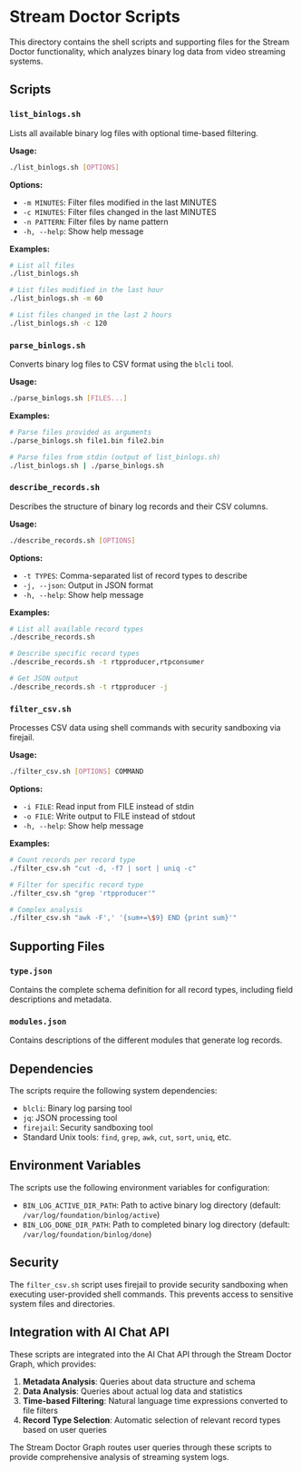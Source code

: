 # Stream Doctor Scripts

This directory contains the shell scripts and supporting files for the Stream Doctor functionality, which analyzes binary log data from video streaming systems.

## Scripts

### `list_binlogs.sh`
Lists all available binary log files with optional time-based filtering.

**Usage:**
```bash
./list_binlogs.sh [OPTIONS]
```

**Options:**
- `-m MINUTES`: Filter files modified in the last MINUTES
- `-c MINUTES`: Filter files changed in the last MINUTES
- `-n PATTERN`: Filter files by name pattern
- `-h, --help`: Show help message

**Examples:**
```bash
# List all files
./list_binlogs.sh

# List files modified in the last hour
./list_binlogs.sh -m 60

# List files changed in the last 2 hours
./list_binlogs.sh -c 120
```

### `parse_binlogs.sh`
Converts binary log files to CSV format using the `blcli` tool.

**Usage:**
```bash
./parse_binlogs.sh [FILES...]
```

**Examples:**
```bash
# Parse files provided as arguments
./parse_binlogs.sh file1.bin file2.bin

# Parse files from stdin (output of list_binlogs.sh)
./list_binlogs.sh | ./parse_binlogs.sh
```

### `describe_records.sh`
Describes the structure of binary log records and their CSV columns.

**Usage:**
```bash
./describe_records.sh [OPTIONS]
```

**Options:**
- `-t TYPES`: Comma-separated list of record types to describe
- `-j, --json`: Output in JSON format
- `-h, --help`: Show help message

**Examples:**
```bash
# List all available record types
./describe_records.sh

# Describe specific record types
./describe_records.sh -t rtpproducer,rtpconsumer

# Get JSON output
./describe_records.sh -t rtpproducer -j
```

### `filter_csv.sh`
Processes CSV data using shell commands with security sandboxing via firejail.

**Usage:**
```bash
./filter_csv.sh [OPTIONS] COMMAND
```

**Options:**
- `-i FILE`: Read input from FILE instead of stdin
- `-o FILE`: Write output to FILE instead of stdout
- `-h, --help`: Show help message

**Examples:**
```bash
# Count records per record type
./filter_csv.sh "cut -d, -f7 | sort | uniq -c"

# Filter for specific record type
./filter_csv.sh "grep 'rtpproducer'"

# Complex analysis
./filter_csv.sh "awk -F',' '{sum+=\$9} END {print sum}'"
```

## Supporting Files

### `type.json`
Contains the complete schema definition for all record types, including field descriptions and metadata.

### `modules.json`
Contains descriptions of the different modules that generate log records.

## Dependencies

The scripts require the following system dependencies:

- `blcli`: Binary log parsing tool
- `jq`: JSON processing tool
- `firejail`: Security sandboxing tool
- Standard Unix tools: `find`, `grep`, `awk`, `cut`, `sort`, `uniq`, etc.

## Environment Variables

The scripts use the following environment variables for configuration:

- `BIN_LOG_ACTIVE_DIR_PATH`: Path to active binary log directory (default: `/var/log/foundation/binlog/active`)
- `BIN_LOG_DONE_DIR_PATH`: Path to completed binary log directory (default: `/var/log/foundation/binlog/done`)

## Security

The `filter_csv.sh` script uses firejail to provide security sandboxing when executing user-provided shell commands. This prevents access to sensitive system files and directories.

## Integration with AI Chat API

These scripts are integrated into the AI Chat API through the Stream Doctor Graph, which provides:

1. **Metadata Analysis**: Queries about data structure and schema
2. **Data Analysis**: Queries about actual log data and statistics
3. **Time-based Filtering**: Natural language time expressions converted to file filters
4. **Record Type Selection**: Automatic selection of relevant record types based on user queries

The Stream Doctor Graph routes user queries through these scripts to provide comprehensive analysis of streaming system logs.
